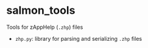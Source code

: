 # salmon_tools
Tools for zAppHelp (`.zhp`) files

* `zhp.py`: library for parsing and serializing `.zhp` files
